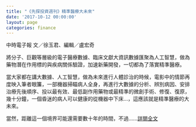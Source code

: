 ```yaml
---
title: "《先探投資週刊》精準醫療大未來"
date: '2017-10-12 00:00:00'
layout: page
categories: finance
---
```


中時電子報  文／徐玉君、編輯／盧宏奇    
 
將分子、巨觀等層級的電子醫療數據、臨床文獻大資訊數據匯聚為人工智慧，做為藥物潛在作用標的與疾病關係驗證，加速新藥開發，一切都為了落實精準醫療。

當大家都在講大數據、人工智慧，做為未來進行人體診治的時候，電影中的情節再度映入筆者眼簾，一部機器掃瞄病人全身，再進行大數據的分析、辨別病因、安排治療先後順序、投以最有效、最低副作用藥物或最精準的微創手術、修復、復原，幾十分鐘，一個昏迷的病人可以健康的從機器中下床…，這應該就是精準醫療的大未來。

當然，距離這一個境界可能還需要數十年的時間，不過......[詳閱全文](http://www.chinatimes.com/realtimenews/20171012003028-260410)